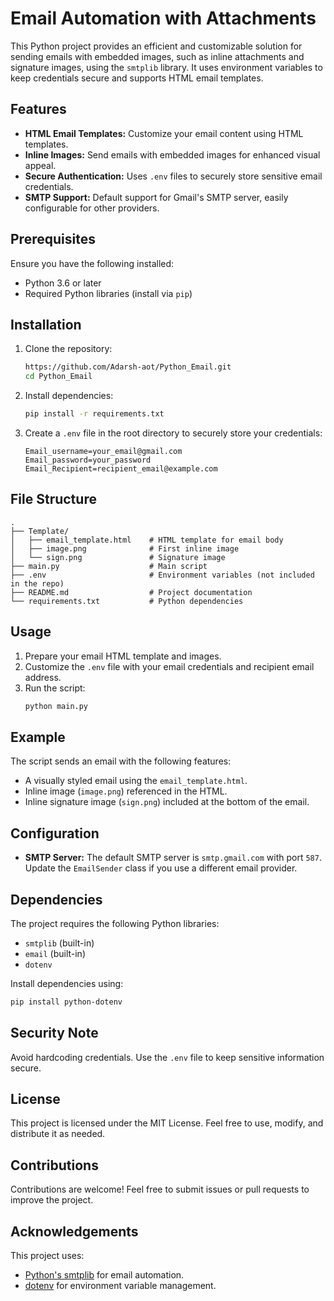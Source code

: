 # Email Automation with Attachments

This Python project provides an efficient and customizable solution for sending emails with embedded images, such as inline attachments and signature images, using the `smtplib` library. It uses environment variables to keep credentials secure and supports HTML email templates.

## Features

- **HTML Email Templates:** Customize your email content using HTML templates.
- **Inline Images:** Send emails with embedded images for enhanced visual appeal.
- **Secure Authentication:** Uses `.env` files to securely store sensitive email credentials.
- **SMTP Support:** Default support for Gmail's SMTP server, easily configurable for other providers.

## Prerequisites

Ensure you have the following installed:

- Python 3.6 or later
- Required Python libraries (install via `pip`)

## Installation

1. Clone the repository:
   ```bash
   https://github.com/Adarsh-aot/Python_Email.git
   cd Python_Email  
   ```

2. Install dependencies:
   ```bash
   pip install -r requirements.txt
   ```

3. Create a `.env` file in the root directory to securely store your credentials:
   ```
   Email_username=your_email@gmail.com
   Email_password=your_password
   Email_Recipient=recipient_email@example.com
   ```

## File Structure

```
.
├── Template/
│   ├── email_template.html    # HTML template for email body
│   ├── image.png              # First inline image
│   └── sign.png               # Signature image
├── main.py                    # Main script
├── .env                       # Environment variables (not included in the repo)
├── README.md                  # Project documentation
└── requirements.txt           # Python dependencies
```

## Usage

1. Prepare your email HTML template and images.
2. Customize the `.env` file with your email credentials and recipient email address.
3. Run the script:
   ```bash
   python main.py
   ```

## Example

The script sends an email with the following features:
- A visually styled email using the `email_template.html`.
- Inline image (`image.png`) referenced in the HTML.
- Inline signature image (`sign.png`) included at the bottom of the email.

## Configuration

- **SMTP Server:** The default SMTP server is `smtp.gmail.com` with port `587`. Update the `EmailSender` class if you use a different email provider.

## Dependencies

The project requires the following Python libraries:
- `smtplib` (built-in)
- `email` (built-in)
- `dotenv`

Install dependencies using:
```bash
pip install python-dotenv
```

## Security Note

Avoid hardcoding credentials. Use the `.env` file to keep sensitive information secure.

## License

This project is licensed under the MIT License. Feel free to use, modify, and distribute it as needed.

## Contributions

Contributions are welcome! Feel free to submit issues or pull requests to improve the project.

## Acknowledgements

This project uses:
- [Python's smtplib](https://docs.python.org/3/library/smtplib.html) for email automation.
- [dotenv](https://pypi.org/project/python-dotenv/) for environment variable management.

